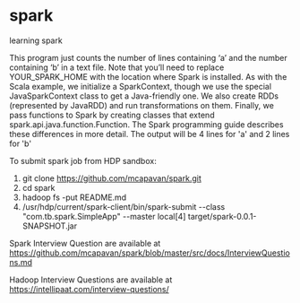 # spark
learning spark

This program just counts the number of lines containing ‘a’ and the number containing ‘b’ in a text file. Note that you’ll need to replace YOUR_SPARK_HOME with the location where Spark is installed. As with the Scala example, we initialize a SparkContext, though we use the special JavaSparkContext class to get a Java-friendly one. We also create RDDs (represented by JavaRDD) and run transformations on them. Finally, we pass functions to Spark by creating classes that extend spark.api.java.function.Function. The Spark programming guide describes these differences in more detail.
The output will be 4 lines for 'a' and 2 lines for 'b'

To submit spark job from HDP sandbox:

1. git clone https://github.com/mcapavan/spark.git
2. cd spark
3. hadoop fs -put README.md
4. /usr/hdp/current/spark-client/bin/spark-submit --class "com.tb.spark.SimpleApp" --master local[4] target/spark-0.0.1-SNAPSHOT.jar

Spark Interview Question are available at https://github.com/mcapavan/spark/blob/master/src/docs/InterviewQuestions.md

Hadoop Interview Questions are available at https://intellipaat.com/interview-questions/





